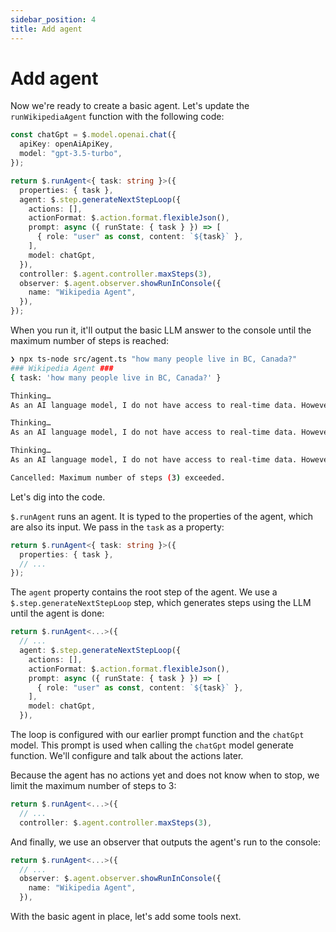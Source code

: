 ```yaml
---
sidebar_position: 4
title: Add agent
---
```


# Add agent

Now we're ready to create a basic agent. Let's update the `runWikipediaAgent` function with the following code:

```typescript
const chatGpt = $.model.openai.chat({
  apiKey: openAiApiKey,
  model: "gpt-3.5-turbo",
});

return $.runAgent<{ task: string }>({
  properties: { task },
  agent: $.step.generateNextStepLoop({
    actions: [],
    actionFormat: $.action.format.flexibleJson(),
    prompt: async ({ runState: { task } }) => [
      { role: "user" as const, content: `${task}` },
    ],
    model: chatGpt,
  }),
  controller: $.agent.controller.maxSteps(3),
  observer: $.agent.observer.showRunInConsole({
    name: "Wikipedia Agent",
  }),
});
```

When you run it, it'll output the basic LLM answer to the console until the maximum number of steps is reached:

```bash
❯ npx ts-node src/agent.ts "how many people live in BC, Canada?"
### Wikipedia Agent ###
{ task: 'how many people live in BC, Canada?' }

Thinking…
As an AI language model, I do not have access to real-time data. However, according to the latest census conducted in 2016, the population of British Columbia, Canada was approximately 4.6 million.

Thinking…
As an AI language model, I do not have access to real-time data. However, according to the latest census conducted in 2016, the population of British Columbia, Canada was approximately 4.6 million.

Thinking…
As an AI language model, I do not have access to real-time data. However, according to the latest census conducted in 2016, the population of British Columbia, Canada was approximately 4.6 million.

Cancelled: Maximum number of steps (3) exceeded.
```

Let's dig into the code.

`$.runAgent` runs an agent.
It is typed to the properties of the agent, which are also its input.
We pass in the `task` as a property:

```typescript
return $.runAgent<{ task: string }>({
  properties: { task },
  // ...
});
```

The `agent` property contains the root step of the agent.
We use a `$.step.generateNextStepLoop` step, which generates steps using the LLM until the agent is done:

```typescript
return $.runAgent<...>({
  // ...
  agent: $.step.generateNextStepLoop({
    actions: [],
    actionFormat: $.action.format.flexibleJson(),
    prompt: async ({ runState: { task } }) => [
      { role: "user" as const, content: `${task}` },
    ],
    model: chatGpt,
  }),
```

The loop is configured with our earlier prompt function and the `chatGpt` model.
This prompt is used when calling the `chatGpt` model generate function.
We'll configure and talk about the actions later.

Because the agent has no actions yet and does not know when to stop, we limit the maximum number of steps to 3:

```typescript
return $.runAgent<...>({
  // ...
  controller: $.agent.controller.maxSteps(3),
```

And finally, we use an observer that outputs the agent's run to the console:

```typescript
return $.runAgent<...>({
  // ...
  observer: $.agent.observer.showRunInConsole({
    name: "Wikipedia Agent",
  }),
```

With the basic agent in place, let's add some tools next.
